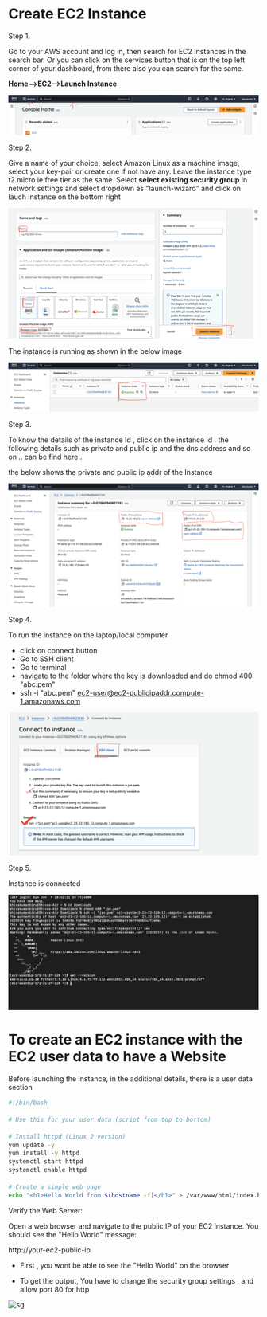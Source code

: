 # Create EC2 Instance

Step 1. 

Go to your AWS account and log in, then search for EC2 Instances in the search bar. Or you can click on the services button that is on the top left corner of your dashboard, from there also you can search for the same.


**Home-->EC2-->Launch Instance**

![EC2instance](https://github.com/shiva-kumar-biru/aws_cloud/blob/main/projects/ec2-instance-management/docs/ec2_01.png)

Step 2.

Give a name of your choice, select Amazon Linux as a machine image, select your key-pair or create one if not have any. Leave the instance type t2.micro ie free tier as the same. Select **select existing security group** in network settings and select dropdown as "launch-wizard" and click on lauch instance on the bottom right

![EC2_instance_steps](https://github.com/shiva-kumar-biru/aws_cloud/blob/main/projects/ec2-instance-management/docs/ec2_02.png)

The instance is running as shown in the below image

![running_instance](https://github.com/shiva-kumar-biru/aws_cloud/blob/main/projects/ec2-instance-management/docs/ec2_03.png)


Step 3.

To know the details of the instance Id , click on the instance id . the following details such as private and public ip and the dns address and so on .. can be find here . 

the below shows the private and public ip addr of the Instance 

![info_about_instance](https://github.com/shiva-kumar-biru/aws_cloud/blob/main/projects/ec2-instance-management/docs/ec2_04.png)


Step 4. 

To run the instance on the laptop/local computer

- click on connect button
- Go to SSH client
- Go to terminal 
- navigate to the folder where the key is downloaded and do chmod 400 "abc.pem"
- ssh -i "abc.pem" ec2-user@ec2-publicipaddr.compute-1.amazonaws.com

![Run](https://github.com/shiva-kumar-biru/aws_cloud/blob/main/projects/ec2-instance-management/docs/ec2_05.png)


Step 5.

Instance is connected 

![Connected](https://github.com/shiva-kumar-biru/aws_cloud/blob/main/projects/ec2-instance-management/docs/ec2_06.png)




# To create an EC2 instance with the EC2 user data to have a Website 

Before launching the instance, in the additional details, there is a user data section


```bash
#!/bin/bash

# Use this for your user data (script from top to bottom)

# Install httpd (Linux 2 version)
yum update -y
yum install -y httpd
systemctl start httpd
systemctl enable httpd

# Create a simple web page
echo "<h1>Hello World from $(hostname -f)</h1>" > /var/www/html/index.html

```

Verify the Web Server:

Open a web browser and navigate to the public IP of your EC2 instance. You should see the "Hello World" message:

http://your-ec2-public-ip

- First , you wont be able to see the "Hello World" on the browser
  
- To get the output, You have to change the security group settings , and allow port 80 for http 


![sg]()
